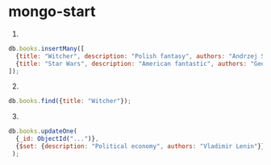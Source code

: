 # mongo-start
1)
```javascript
db.books.insertMany([
  {title: "Witcher", description: "Polish fantasy", authors: "Andrzej Sapkowski"},
  {title: "Star Wars", description: "American fantastic", authors: "George Lucas"},
]);
```

2)
```javascript
db.books.find({title: "Witcher"});
```

3)
```javascript
db.books.updateOne(
  {_id: ObjectId("...")},
  {$set: {description: "Political economy", authors: "Vladimir Lenin"}}
 );
```
